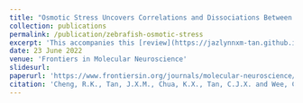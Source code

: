 ```yaml
---
title: "Osmotic Stress Uncovers Correlations and Dissociations Between Larval Zebrafish Anxiety Endophenotypes"
collection: publications
permalink: /publication/zebrafish-osmotic-stress
excerpt: 'This accompanies this [review](https://jazlynnxm-tan.github.io//publication/zebrafish-review). We show how osmotic stress can be used in several anxiety assays for larval zebrafish. We also introduce our tool, [EZGut](https://github.com/CarolineWeeLab/EZgut) which uses computer vision to segment the larval zebrafish gut in a high-throughput feeding assay. See more in [tweet](https://x.com/jazlynn_tan/status/1541260320487796737?t=peFtA8FYBUbAKN_CwwwNqA&s=19).'
date: 23 June 2022
venue: 'Frontiers in Molecular Neuroscience'
slidesurl:
paperurl: 'https://www.frontiersin.org/journals/molecular-neuroscience/articles/10.3389/fnmol.2022.900223/full'
citation: 'Cheng, R.K., Tan, J.X.M., Chua, K.X., Tan, C.J.X. and Wee, C.L., 2022. Osmotic stress uncovers correlations and dissociations between larval zebrafish anxiety endophenotypes. Frontiers in Molecular Neuroscience, 15, p.900223.'
---
```

